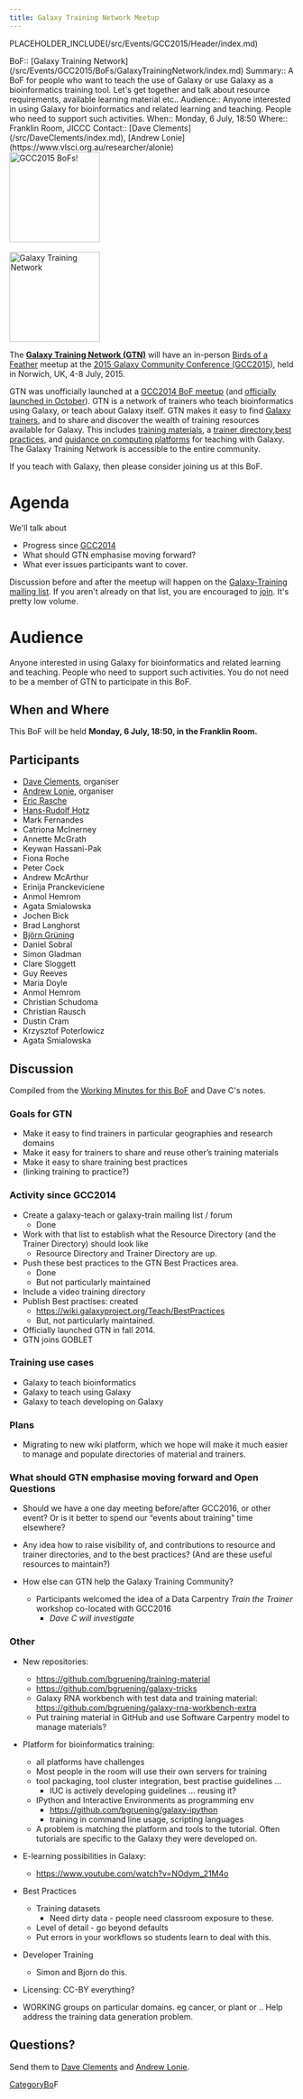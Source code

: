 ```yaml
---
title: Galaxy Training Network Meetup
---
```

PLACEHOLDER_INCLUDE(/src/Events/GCC2015/Header/index.md)



<div class='dictbox'>
 BoF:: [Galaxy Training Network](/src/Events/GCC2015/BoFs/GalaxyTrainingNetwork/index.md)
 Summary:: A BoF for people who want to teach the use of Galaxy or use Galaxy as a bioinformatics training tool. Let's get together and talk about resource requirements, available learning material etc..
 Audience:: Anyone interested in using Galaxy for bioinformatics and related learning and teaching. People who need to support such activities. 
 When:: Monday, 6 July, 18:50
 Where:: Franklin Room, JICCC
 Contact:: [Dave Clements](/src/DaveClements/index.md), [Andrew Lonie](https://www.vlsci.org.au/researcher/alonie)
</div>

<div class='left'><a href='/src/Events/GCC2015/BoFs/index.md'><img src="/src/Images/Logos/GCC2015BoFs300.png" alt="GCC2015 BoFs!" width="160" /></a><br /><br />
<a href='/src/Teach/index.md'><img src="/src/Images/Logos/GTNLogo600.png" alt="Galaxy Training Network" width="160" /></a>
</div>

The **[Galaxy Training Network (GTN)](/src/Teach/GTN/index.md)** will have an in-person [Birds of a Feather](/src/Events/GCC2015/BoFs/index.md) meetup at the [2015 Galaxy Community Conference (GCC2015)](http://gcc2015.tsl.ac.uk/), held in Norwich, UK, 4-8 July, 2015.

GTN was unofficially launched at a [GCC2014 BoF meetup](/src/Events/GCC2014/BoFs/GalaxyTrainingNetwork/index.md) (and [officially launched in October](/src/News/GalaxyTrainingNetwork/index.md)).  GTN is a network of trainers who teach bioinformatics using Galaxy, or teach about Galaxy itself.  GTN makes it easy to find [Galaxy trainers](/src/Teach/Trainers/index.md), and to share and discover the wealth of training resources available for Galaxy.  This includes [training materials](/src/Teach/Resources/index.md), a [trainer directory](/src/Teach/Trainers/index.md),[best practices](/src/Teach/BestPractices/index.md), and [guidance on computing platforms](/src/Teach/ComputingPlatforms/index.md) for teaching with Galaxy.  The Galaxy Training Network is accessible to the entire community.  

If you teach with Galaxy, then please consider joining us at this BoF.

# Agenda

We'll talk about 

* Progress since [GCC2014](/src/Events/GCC2014/BoFs/GalaxyTrainingNetwork/index.md)
* What should GTN emphasise moving forward?
* What ever issues participants want to cover.

Discussion before and after the meetup will happen on the [Galaxy-Training mailing list](http://galaxy-training-mailing-list-archive.35427.n7.nabble.com/).  If you aren't already on that list, you are encouraged to [join](https://lists.galaxyproject.org/listinfo/galaxy-training).  It's pretty low volume.

# Audience

Anyone interested in using Galaxy for bioinformatics and related learning and teaching.  People who need to support such activities.  You do not need to be a member of GTN to participate in this BoF.

## When and Where

This BoF will be held **Monday, 6 July, 18:50, in the Franklin Room.**

## Participants

* [Dave Clements](/src/DaveClements/index.md), organiser
* [Andrew Lonie](https://www.vlsci.org.au/researcher/alonie), organiser
* [Eric Rasche](/src/EricRasche/index.md)
* [Hans-Rudolf Hotz](/src/HansrudolfHotz/index.md)
* Mark Fernandes
* Catriona McInerney
* Annette McGrath
* Keywan Hassani-Pak 
* Fiona Roche
* Peter Cock
* Andrew McArthur
* Erinija Pranckeviciene 
* Anmol Hemrom
* Agata Smialowska
* Jochen Bick
* Brad Langhorst
* [Björn Grüning](/src/BjoernGruening/index.md)
* Daniel Sobral
* Simon Gladman
* Clare Sloggett
* Guy Reeves
* Maria Doyle
* Anmol Hemrom
* Christian Schudoma
* Christian Rausch
* Dustin Cram
* Krzysztof Poterlowicz
* Agata Smialowska

## Discussion

Compiled from the [Working Minutes for this BoF](http://bit.ly/gcc2015gtn) and Dave C's notes.

### Goals for GTN

* Make it easy to find trainers in particular geographies and research domains
* Make it easy for trainers to share and reuse other’s training materials
* Make it easy to share training best practices
* (linking training to practice?)

### Activity since GCC2014

* Create a galaxy-teach or galaxy-train mailing list / forum
  * Done
* Work with that list to establish what the Resource Directory (and the Trainer Directory) should look like
  * Resource Directory and Trainer Directory are up.
* Push these best practices to the GTN Best Practices area.
  * Done 
  * But not particularly maintained
* Include a video training directory
* Publish Best practises: created 
  * https://wiki.galaxyproject.org/Teach/BestPractices 
  * But, not particularly maintained.
* Officially launched GTN in fall 2014.
* GTN joins GOBLET

### Training use cases

* Galaxy to teach bioinformatics
* Galaxy to teach using Galaxy
* Galaxy to teach developing on Galaxy

### Plans

* Migrating to new wiki platform, which we hope will make it much easier to manage and populate directories of material and trainers. 

### What should GTN emphasise moving forward and Open Questions

* Should we have a one day meeting before/after GCC2016, or other event?  Or is it better to spend our “events about training” time elsewhere?

* Any idea how to raise visibility of, and contributions to resource and trainer directories, and to the best practices?  (And are these useful resources to maintain?)

* How else can GTN help the Galaxy Training Community?
  * Participants welcomed the idea of a Data Carpentry *Train the Trainer* workshop co-located with GCC2016
    * *Dave C will investigate*

### Other

* New repositories:
  * https://github.com/bgruening/training-material
  * https://github.com/bgruening/galaxy-tricks
  * Galaxy RNA workbench with test data and training material: https://github.com/bgruening/galaxy-rna-workbench-extra
  * Put training material in GitHub and use Software Carpentry model to manage materials?

* Platform for bioinformatics training:
  * all platforms have challenges
  * Most people in the room will use their own servers for training
  * tool packaging, tool cluster integration, best practise guidelines ... 
    * IUC is actively developing guidelines … reusing it?
  * IPython and Interactive Environments as programming env
    * https://github.com/bgruening/galaxy-ipython
    * training in command line usage, scripting languages 
  * A problem is matching the platform and tools to the tutorial. Often tutorials are specific to the Galaxy they were developed on.
* E-learning possibilities in Galaxy:
  * https://www.youtube.com/watch?v=NOdym_21M4o
* Best Practices
  * Training datasets
    * Need dirty data - people need classroom exposure to these.
  * Level of detail - go beyond defaults
  * Put errors in your workflows so students learn to deal with this.
* Developer Training
  * Simon and Bjorn do this.
* Licensing: CC-BY everything?
* WORKING groups on particular domains.  eg cancer, or plant or ..  Help address the training data generation problem.

## Questions?

Send them to [Dave Clements](/src/DaveClements/index.md) and [Andrew Lonie](https://www.vlsci.org.au/researcher/alonie).

[CategoryBo](/src/CategoryBo/index.md)F
